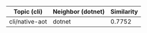 | Topic (cli) | Neighbor (dotnet) | Similarity |
|-------------|-------------------|------------|
| cli/native-aot | dotnet | 0.7752 |
